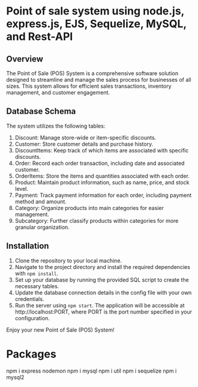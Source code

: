 # Point of sale system using node.js, express.js, EJS, Sequelize, MySQL, and Rest-API

## Overview
The Point of Sale (POS) System is a comprehensive software solution designed to streamline and manage the sales process for businesses of all sizes. This system allows for efficient sales transactions, inventory management, and customer engagement.

## Database Schema
The system utilizes the following tables:

1. Discount: Manage store-wide or item-specific discounts.
2. Customer: Store customer details and purchase history.
3. DiscountItems: Keep track of which items are associated with specific discounts.
4. Order: Record each order transaction, including date and associated customer.
5. OrderItems: Store the items and quantities associated with each order.
6. Product: Maintain product information, such as name, price, and stock level.
7. Payment: Track payment information for each order, including payment method and amount.
8. Category: Organize products into main categories for easier management.
9. Subcategory: Further classify products within categories for more granular organization.

## Installation

1. Clone the repository to your local machine.
2. Navigate to the project directory and install the required dependencies with `npm install`.
3. Set up your database by running the provided SQL script to create the necessary tables.
4. Update the database connection details in the config file with your own credentials.
5. Run the server using `npm start`. The application will be accessible at http://localhost:PORT, where PORT is the port number specified in your configuration.

Enjoy your new Point of Sale (POS) System!

# Packages

npm i express nodemon
npm i mysql
npm i util 
npm i sequelize
npm i mysql2

